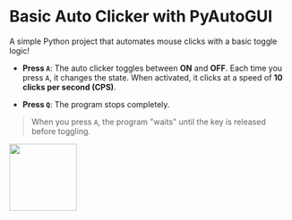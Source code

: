 # Basic Auto Clicker with PyAutoGUI
A simple Python project that automates mouse clicks with a basic toggle logic! 

- **Press `A`**: The auto clicker toggles between **ON** and **OFF**. Each time you press `A`, it changes the state. When activated, it clicks at a speed of **10 clicks per second (CPS)**.
  
- **Press `Q`**: The program stops completely.
  
> When you press `A`, the program "waits" until the key is released before toggling.
<img src="https://media4.giphy.com/media/v1.Y2lkPTc5MGI3NjExcmdyMndnYThlZWVxZ3MzaGgwZXNla3VhZmc5a3kzazBjNjhwODV6diZlcD12MV9pbnRlcm5hbF9naWZfYnlfaWQmY3Q9cw/PZShNCt8E51Ti/200.gif" width="120px" />
  
